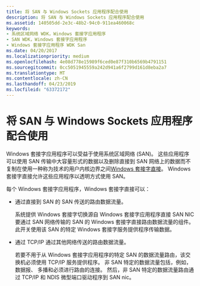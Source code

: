 ```yaml
---
title: 将 SAN 与 Windows Sockets 应用程序配合使用
description: 将 SAN 与 Windows Sockets 应用程序配合使用
ms.assetid: 140505dd-2e3c-48b2-94c0-911ea460068c
keywords:
- 系统区域网络 WDK，Windows 套接字应用程序
- SAN WDK，Windows 套接字应用程序
- Windows 套接字应用程序 WDK San
ms.date: 04/20/2017
ms.localizationpriority: medium
ms.openlocfilehash: 4e08d778e15989f6ced0e87f310b6569b4791151
ms.sourcegitcommit: 0cc5051945559a242d941a6f2799d161d8eba2a7
ms.translationtype: MT
ms.contentlocale: zh-CN
ms.lasthandoff: 04/23/2019
ms.locfileid: "63372172"
---
```

# <a name="using-a-san-with-windows-sockets-applications"></a>将 SAN 与 Windows Sockets 应用程序配合使用





Windows 套接字应用程序可以受益于使用系统区域网络 (SAN)。 这些应用程序可以使用 SAN 传输中大容量形式的数据以及删除直接到 SAN 网络上的数据而不复制在使用一种称为技术的用户内核边界之间[Windows 套接字直接](windows-sockets-direct.md)。 Windows 套接字直接允许这些应用程序以透明方式使用 SAN。

每个 Windows 套接字应用程序，Windows 套接字直接可以：

-   通过直接到 SAN 的 SAN 传送的路由数据流量。

    系统提供 Windows 套接字切换源自 Windows 套接字应用程序直接 SAN NIC 要通过 SAN 网络传输的 SAN 的 Windows 套接字直接路由数据流量的组件。 此开关使用该 SAN 的特定 Windows 套接字服务提供程序传输数据。

-   通过 TCP/IP 通过其他网络传送的路由数据流量。

    若要不用于从 Windows 套接字应用程序的特定 SAN 的数据流量路由，该交换机必须使用 TCP/IP 服务提供程序。 非 SAN 特定的数据流量包括，例如，数据报、 多播和必须进行路由的连接。 然后，非 SAN 特定的数据流量路由通过 TCP/IP 和 NDIS 微型端口驱动程序到 SAN nic。

 

 





